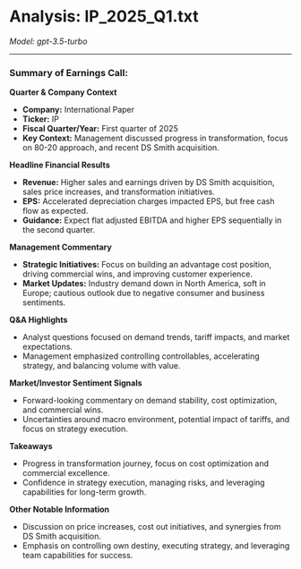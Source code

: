 # Analysis: IP_2025_Q1.txt

*Model: gpt-3.5-turbo*

---

### Summary of Earnings Call:

**Quarter & Company Context**
- **Company:** International Paper
- **Ticker:** IP
- **Fiscal Quarter/Year:** First quarter of 2025
- **Key Context:** Management discussed progress in transformation, focus on 80-20 approach, and recent DS Smith acquisition.

**Headline Financial Results**
- **Revenue:** Higher sales and earnings driven by DS Smith acquisition, sales price increases, and transformation initiatives.
- **EPS:** Accelerated depreciation charges impacted EPS, but free cash flow as expected.
- **Guidance:** Expect flat adjusted EBITDA and higher EPS sequentially in the second quarter.

**Management Commentary**
- **Strategic Initiatives:** Focus on building an advantage cost position, driving commercial wins, and improving customer experience.
- **Market Updates:** Industry demand down in North America, soft in Europe; cautious outlook due to negative consumer and business sentiments.

**Q&A Highlights**
- Analyst questions focused on demand trends, tariff impacts, and market expectations.
- Management emphasized controlling controllables, accelerating strategy, and balancing volume with value.

**Market/Investor Sentiment Signals**
- Forward-looking commentary on demand stability, cost optimization, and commercial wins.
- Uncertainties around macro environment, potential impact of tariffs, and focus on strategy execution.

**Takeaways**
- Progress in transformation journey, focus on cost optimization and commercial excellence.
- Confidence in strategy execution, managing risks, and leveraging capabilities for long-term growth.

**Other Notable Information**
- Discussion on price increases, cost out initiatives, and synergies from DS Smith acquisition.
- Emphasis on controlling own destiny, executing strategy, and leveraging team capabilities for success.